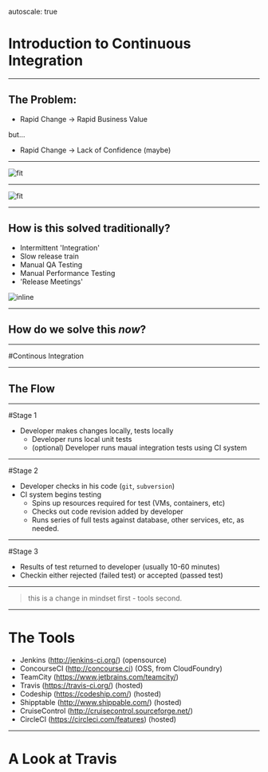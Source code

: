 autoscale: true
# Introduction to Continuous Integration

---

## The Problem:

* Rapid Change -> Rapid Business Value

but...

* Rapid Change -> Lack of Confidence (maybe)

---

![fit](http://s2.quickmeme.com/img/e0/e07b5437703f88eb4229adc1c6931061d4c5557f761c048dac3d12f9b8e4846a.jpg)

---

![fit](http://cdn.memegenerator.net/instances/400x/24722869.jpg)

---

## How is this solved traditionally?

* Intermittent 'Integration'
* Slow release train
* Manual QA Testing
* Manual Performance Testing
* 'Release Meetings'

![inline](http://vignette1.wikia.nocookie.net/starpolar/images/6/6b/Notime.jpg/revision/latest?cb=20150225125846)

---

## How do we solve this *now*?

---

#Continous Integration

---

## The Flow

---

#Stage 1


* Developer makes changes locally, tests locally
  * Developer runs local unit tests
  * (optional) Developer runs maual integration tests using CI system

---

#Stage 2  

* Developer checks in his code (`git`, `subversion`)
* CI system begins testing
  * Spins up resources required for test (VMs, containers, etc)
  * Checks out code revision added by developer
  * Runs series of full tests against database, other services, etc, as needed.

--- 

#Stage 3

* Results of test returned to developer (usually 10-60 minutes)
* Checkin either rejected (failed test) or accepted (passed test)

---

> this is a change in mindset first - tools second.

---

# The Tools

* Jenkins (http://jenkins-ci.org/) (opensource)
* ConcourseCI (http://concourse.ci) (OSS, from CloudFoundry)
* TeamCity (https://www.jetbrains.com/teamcity/)
* Travis (https://travis-ci.org/) (hosted)
* Codeship (https://codeship.com/) (hosted)
* Shipptable (http://www.shippable.com/) (hosted)
* CruiseControl (http://cruisecontrol.sourceforge.net/)
* CircleCI (https://circleci.com/features) (hosted)

---

# A Look at Travis